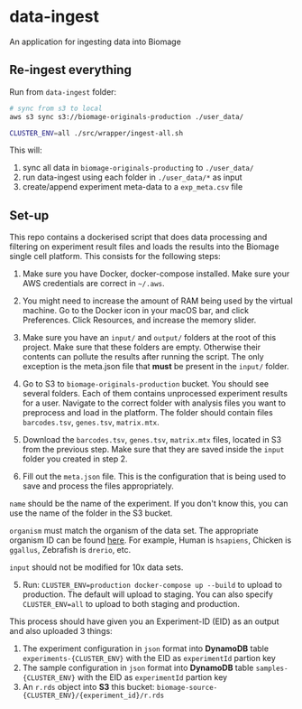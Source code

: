 data-ingest
===========

An application for ingesting data into Biomage

Re-ingest everything
------

Run from `data-ingest` folder:

```bash
# sync from s3 to local
aws s3 sync s3://biomage-originals-production ./user_data/

CLUSTER_ENV=all ./src/wrapper/ingest-all.sh
```

This will:

1. sync all data in `biomage-originals-producting` to `./user_data/`
2. run data-ingest using each folder in `./user_data/*` as input
3. create/append experiment meta-data to a `exp_meta.csv` file

Set-up
------

This repo contains a dockerised script that does data processing and filtering on
experiment result files and loads the results into the Biomage single cell platform.
This consists for the following steps:

1. Make sure you have Docker, docker-compose installed. Make sure your AWS credentials
are correct in `~/.aws`.

2. You might need to increase the amount of RAM being used by
the virtual machine. Go to the Docker icon in your macOS
bar, and click Preferences. Click Resources, and increase the memory slider.

3. Make sure you have an `input/` and `output/` folders at the root of this project.
Make sure that these folders are empty. Otherwise their contents can pollute the
results after running the script. The only exception is the meta.json file that
**must** be present in the `input/` folder.

4. Go to S3 to `biomage-originals-production` bucket. You should see several folders.
Each of them contains unprocessed experiment results for a user. Navigate to the correct
folder with analysis files you want to preprocess and load in the platform. The folder
should contain files `barcodes.tsv`, `genes.tsv`, `matrix.mtx`.

5. Download the `barcodes.tsv`, `genes.tsv`, `matrix.mtx` files, located in S3 from the
previous step. Make sure that they are saved inside the `input` folder you created in step 2.

6. Fill out the `meta.json` file. This is the configuration that is being used to save
and process the files appropriately.

`name` should be the name of the experiment. If you don't know this, you can use the name
of the folder in the S3 bucket.

`organism` must match the organism of the data set. The appropriate organism ID can be found
[here](https://biit.cs.ut.ee/gprofiler/page/organism-list). For example, Human is `hsapiens`,
Chicken is `ggallus`,  Zebrafish is `drerio`, etc.

`input` should not be modified for 10x data sets.

5. Run: `CLUSTER_ENV=production docker-compose up --build` to upload to production. The default will
upload to staging. You can also specify `CLUSTER_ENV=all` to upload to both staging and production.

This process should have given you an Experiment-ID (EID) as an output and also uploaded 3 things:

1. The experiment configuration in `json` format into **DynamoDB** table `experiments-{CLUSTER_ENV}` with the EID as `experimentId` partion key
2. The sample configuration in `json` format into **DynamoDB** table `samples-{CLUSTER_ENV}` with the EID as `experimentId` partion key
3. An `r.rds` object into **S3** this bucket:  `biomage-source-{CLUSTER_ENV}/{experiment_id}/r.rds`
